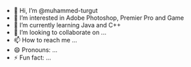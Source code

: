 - 👋 Hi, I’m @muhammed-turgut
- 👀 I’m interested in Adobe Photoshop, Premier Pro and Game
- 🌱 I’m currently learning Java and C++
- 💞️ I’m looking to collaborate on ...
- 📫 How to reach me ...
- 😄 Pronouns: ...
- ⚡ Fun fact: ...

<!---
muhammed-turgut/muhammed-turgut is a ✨ special ✨ repository because its `README.md` (this file) appears on your GitHub profile.
You can click the Preview link to take a look at your changes.
--->
